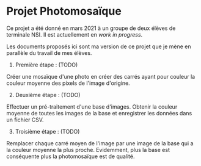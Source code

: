 # Projet Photomosaïque

Ce projet a été donné en mars 2021 à un groupe de deux élèves de terminale NSI.
Il est actuellement en *work in progress*.

Les documents proposés ici sont ma version de ce projet que je mène en parallèle du travail de mes élèves.

1. Première étape : (TODO)

Créer une mosaïque d'une photo en créer des carrés ayant pour couleur la couleur moyenne des pixels de l'image d'origine.

2. Deuxième étape : (TODO)

Effectuer un pré-traitement d'une base d'images.
Obtenir la couleur moyenne de toutes les images de la base et enregistrer les données dans un fichier CSV.

3. Troisième étape : (TODO)

Remplacer chaque carré moyen de l'image par une image de la base qui a la couleur moyenne la plus proche.
Evidemment, plus la base est conséquente plus la photomosaïque est de qualité.
